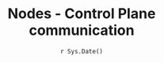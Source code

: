 ---
title: "Nodes - Control Plane communication"
date: "`r Sys.Date()`"
weight: 2
chapter: false
pre: "<b> 1.1.2 </b>"
---